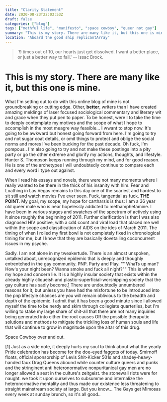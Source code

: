 ```yaml
---
title: "Clarity Statement"
date: 2020-08-23T22:03:53Z
draft: false
categories: ["blog"]
tags: ["methful life", "manifesto", "space cowboy", "queer not gay"]
summary: "This is my story. There are many like it, but this one is mine."
location: "Aboard the good ship replicantArray"
---
```



> '9 times out of 10, our hearts just get dissolved. I want a better place, or just a better way to fall.' -- Issac Brock. 

# This is my story. There are many like it, but this one is mine. 

What I'm setting out to do with this online blog of mine is not groundbreaking or cutting edge. Other, __better__, writers than I have created amazing meldings of laser focused sociological commentary and literary wit and grace when they put pen to paper. To be honest, were I to take the time to deeply contemplate my motives and the scope of what I hope to accomplish in the most meagre way feasible... I wwant to stop now. It's going to be awkward but honest going forward from here. I'm going to try and not sugar coat details, or omit things to protect and oblige the social norms and mores I've been bucking for the past decade. Oh fuck, I'm pompous.. I'm also going to try and not make these postings into a pity party or go the other extreme and glorify my actions, thoughts, and lifestyle. Hunter S. Thompson keeps running through my mind, and for good reason. He is one of the archetypes I will undoubtedly continue to compare each and every word i type out against. 

When I read his essays and novels, there were not many moments where I really wanted to be there in the thick of his insanity with him. Fear and Loathing in Las Vegas remains to this day one of the scariest and hardest to sit still and watch movies I've ever seen. Fuck, tangential as fuck. **THE POINT**. My goal, my scope, my hope for cartharsis is thus: I am a 36 year old queer male who is near hopelessly addicted to methamphetamine. I have been in various stages and swatches of the spectrum of actively using it since roughly the beginning of 2011. Further clarification is that I was also diagnosed HIV positive, with a cd4 count and viral load that placed me well within the scope and classification of AIDS on the ides of March 2011. The timing of when I rolled my first bowl is not completely fixed in chronological timing for me, but I know that they are basically dovetailing coconcurrent issues in my psyche.

Sadly. I am not alone in my tweakertude. There is an almost unspoken, untalked about, unrecognized epidemic that is deeply and thoughly entrentched in the gay community. PNP. Party and Play. "" WhaTs up man? How's your night been? Wanna smoke and fuck all night?"" This is where my hope and concern lie. It is a highly insular society that exists within the already highly cliqueish and plastic-superficial-worshipping society that the gay culture has sadly become.[1](1) There are undoubtedly unnumbered reasons for it, but unless you have had the misfortune to be introduced into the pnp lifestyle chances are you will remain oblivious to the breadth and depth of the epidemic. I admit that it has been a good minute since I allowed myself the time to be nerdy and skim through collegiate quarterlies, but I'm willing to stake my large share of shit-all that there are not many inquiries being generated into either the root causes OR the possible theraputic solutions and methods to mitigate the trickling loss of human souls and life that will continue to grow in magnitude upon the altar of this drug.

Space Cowboy  over and out.






[1] Just as a side note, it deeply hurts my soul to think about what the yearly Pride celebration has become for the doe-eyed faggots of today. Smirnoff floats, official sponsorship of Levis Shit-Kicker 501s and shadey-heavy-handed faux Drag Queens abound while counter culture queers and punks and the stringinent anti heteronormative nonpuritanical gay men are no longer allowed a seat in the culture's zeitgeist. the stonewall riots were for naught. we took it upon ourselves to subsumme and internalize the heteronormative mentality and thus made our existence less threatening to straight mainstream society at large. But you know... The Gays get Mimosas every week at sunday brunch, so it's all good..
